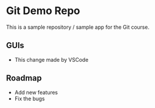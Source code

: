# Git Demo Repo
This is a sample repository / sample app for the Git course.

## GUIs
* This change made by VSCode

## Roadmap
* Add new features
* Fix the bugs